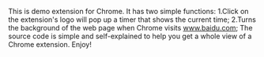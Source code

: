 This is demo extension for Chrome.
It has two simple functions: 
1.Click on the extension's logo will pop up a timer that shows the current time;
2.Turns the background of the web page when Chrome visits www.baidu.com;
The source code is simple and self-explained to help you get a whole view of
a Chrome extension.
Enjoy!
